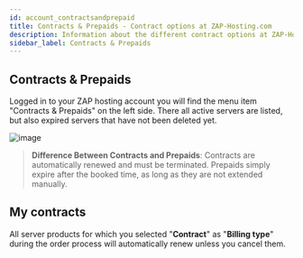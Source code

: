 ```yaml
---
id: account_contractsandprepaid
title: Contracts & Prepaids - Contract options at ZAP-Hosting.com
description: Information about the different contract options at ZAP-Hosting: contract and prepaid - ZAP-Hosting.com documentations
sidebar_label: Contracts & Prepaids
---
```


## Contracts & Prepaids
Logged in to your ZAP hosting account you will find the menu item "Contracts & Prepaids" on the left side. There all active servers are listed, but also expired servers that have not been deleted yet.

![image](https://user-images.githubusercontent.com/61953937/159140780-878e902c-bdcc-4e89-be60-c3fad2c7f827.png)

> **Difference Between Contracts and Prepaids**: Contracts are automatically renewed and must be terminated. Prepaids simply expire after the booked time, as long as they are not extended manually.


## My contracts
All server products for which you selected "**Contract**" as "**Billing type**" during the order process will automatically renew unless you cancel them.
